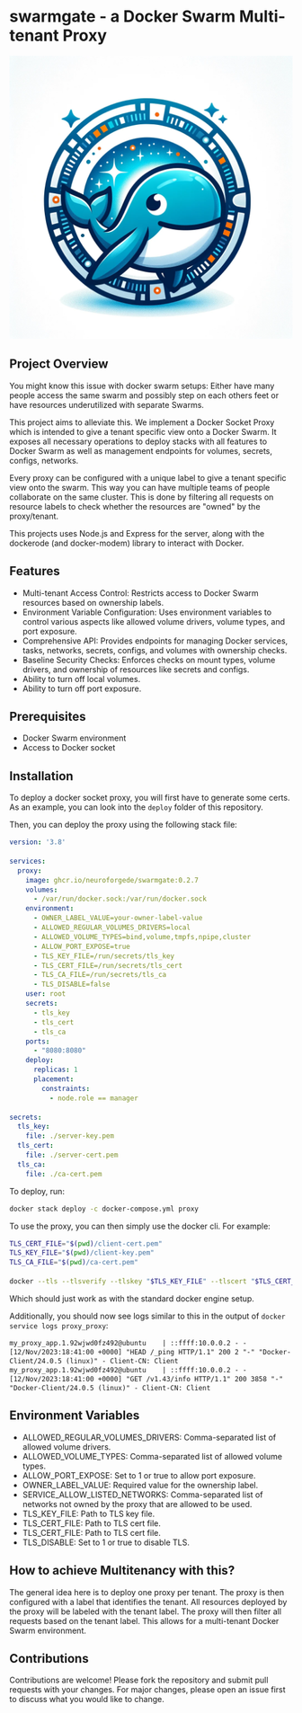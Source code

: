 # swarmgate - a Docker Swarm Multi-tenant Proxy

![](./logo.png)

## Project Overview

You might know this issue with docker swarm setups: Either have many people access the same swarm and possibly step on each others feet or have resources underutilized with separate Swarms.

This project aims to alleviate this. We implement a Docker Socket Proxy which is intended to give a tenant specific view onto a Docker Swarm. It exposes all necessary operations to deploy stacks with all features to Docker Swarm as well as management endpoints for volumes, secrets, configs, networks. 

Every proxy can be configured with a unique label to give a tenant specific view onto the swarm. This way you can have multiple teams of people collaborate on the same cluster.
This is done by filtering all requests on resource labels to check whether the resources are "owned" by the proxy/tenant.

This projects uses Node.js and Express for the server, along with the dockerode (and docker-modem) library to interact with Docker.

## Features

- Multi-tenant Access Control: Restricts access to Docker Swarm resources based on ownership labels.
- Environment Variable Configuration: Uses environment variables to control various aspects like allowed volume drivers, volume types, and port exposure.
- Comprehensive API: Provides endpoints for managing Docker services, tasks, networks, secrets, configs, and volumes with ownership checks.
- Baseline Security Checks: Enforces checks on mount types, volume drivers, and ownership of resources like secrets and configs.
- Ability to turn off local volumes.
- Ability to turn off port exposure.

## Prerequisites

- Docker Swarm environment
- Access to Docker socket

## Installation

To deploy a docker socket proxy, you will first have to generate some certs. As an example, you can look into the `deploy` folder of this repository.

Then, you can deploy the proxy using the following stack file:

```yaml
version: '3.8'

services:
  proxy:
    image: ghcr.io/neuroforgede/swarmgate:0.2.7
    volumes:
      - /var/run/docker.sock:/var/run/docker.sock
    environment:
      - OWNER_LABEL_VALUE=your-owner-label-value
      - ALLOWED_REGULAR_VOLUMES_DRIVERS=local
      - ALLOWED_VOLUME_TYPES=bind,volume,tmpfs,npipe,cluster
      - ALLOW_PORT_EXPOSE=true
      - TLS_KEY_FILE=/run/secrets/tls_key
      - TLS_CERT_FILE=/run/secrets/tls_cert
      - TLS_CA_FILE=/run/secrets/tls_ca
      - TLS_DISABLE=false
    user: root
    secrets:
      - tls_key
      - tls_cert
      - tls_ca
    ports:
      - "8080:8080"
    deploy:
      replicas: 1
      placement:
        constraints:
          - node.role == manager

secrets:
  tls_key:
    file: ./server-key.pem
  tls_cert:
    file: ./server-cert.pem
  tls_ca:
    file: ./ca-cert.pem
```

To deploy, run:

```bash
docker stack deploy -c docker-compose.yml proxy
```

To use the proxy, you can then simply use the docker cli. For example:

```bash
TLS_CERT_FILE="$(pwd)/client-cert.pem"
TLS_KEY_FILE="$(pwd)/client-key.pem"
TLS_CA_FILE="$(pwd)/ca-cert.pem"

docker --tls --tlsverify --tlskey "$TLS_KEY_FILE" --tlscert "$TLS_CERT_FILE" --tlscacert "$TLS_CA_FILE"  -H localhost:8080 info
```

Which should just work as with the standard docker engine setup.

Additionally, you should now see logs similar to this in the output of `docker service logs proxy_proxy`:

```
my_proxy_app.1.92wjwd0fz492@ubuntu    | ::ffff:10.0.0.2 - - [12/Nov/2023:18:41:00 +0000] "HEAD /_ping HTTP/1.1" 200 2 "-" "Docker-Client/24.0.5 (linux)" - Client-CN: Client
my_proxy_app.1.92wjwd0fz492@ubuntu    | ::ffff:10.0.0.2 - - [12/Nov/2023:18:41:00 +0000] "GET /v1.43/info HTTP/1.1" 200 3858 "-" "Docker-Client/24.0.5 (linux)" - Client-CN: Client
```

## Environment Variables

- ALLOWED_REGULAR_VOLUMES_DRIVERS: Comma-separated list of allowed volume drivers.
- ALLOWED_VOLUME_TYPES: Comma-separated list of allowed volume types.
- ALLOW_PORT_EXPOSE: Set to 1 or true to allow port exposure.
- OWNER_LABEL_VALUE: Required value for the ownership label.
- SERVICE_ALLOW_LISTED_NETWORKS: Comma-separated list of networks not owned by the proxy that are allowed to be used.
- TLS_KEY_FILE: Path to TLS key file.
- TLS_CERT_FILE: Path to TLS cert file.
- TLS_CERT_FILE: Path to TLS cert file.
- TLS_DISABLE: Set to 1 or true to disable TLS.


## How to achieve Multitenancy with this?

The general idea here is to deploy one proxy per tenant. The proxy is then configured with a label that identifies the tenant. All resources deployed by the proxy will be labeled with the tenant label. The proxy will then filter all requests based on the tenant label. This allows for a multi-tenant Docker Swarm environment.

## Contributions

Contributions are welcome! Please fork the repository and submit pull requests with your changes. For major changes, please open an issue first to discuss what you would like to change.
